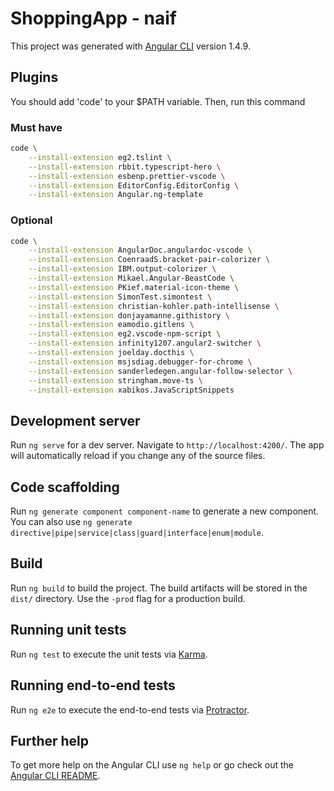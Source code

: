 # ShoppingApp - naif

This project was generated with [Angular CLI](https://github.com/angular/angular-cli) version 1.4.9.
## Plugins
You should add 'code' to your $PATH variable. Then, run this command
### Must have
```bash
code \
    --install-extension eg2.tslint \
    --install-extension rbbit.typescript-hero \
    --install-extension esbenp.prettier-vscode \
    --install-extension EditorConfig.EditorConfig \
    --install-extension Angular.ng-template 
```
### Optional
```bash
code \
    --install-extension AngularDoc.angulardoc-vscode \
    --install-extension CoenraadS.bracket-pair-colorizer \
    --install-extension IBM.output-colorizer \
    --install-extension Mikael.Angular-BeastCode \
    --install-extension PKief.material-icon-theme \
    --install-extension SimonTest.simontest \
    --install-extension christian-kohler.path-intellisense \
    --install-extension donjayamanne.githistory \
    --install-extension eamodio.gitlens \
    --install-extension eg2.vscode-npm-script \
    --install-extension infinity1207.angular2-switcher \
    --install-extension joelday.docthis \
    --install-extension msjsdiag.debugger-for-chrome \
    --install-extension sanderledegen.angular-follow-selector \
    --install-extension stringham.move-ts \
    --install-extension xabikos.JavaScriptSnippets
```

## Development server

Run `ng serve` for a dev server. Navigate to `http://localhost:4200/`. The app will automatically reload if you change any of the source files.

## Code scaffolding

Run `ng generate component component-name` to generate a new component. You can also use `ng generate directive|pipe|service|class|guard|interface|enum|module`.

## Build

Run `ng build` to build the project. The build artifacts will be stored in the `dist/` directory. Use the `-prod` flag for a production build.

## Running unit tests

Run `ng test` to execute the unit tests via [Karma](https://karma-runner.github.io).

## Running end-to-end tests

Run `ng e2e` to execute the end-to-end tests via [Protractor](http://www.protractortest.org/).

## Further help

To get more help on the Angular CLI use `ng help` or go check out the [Angular CLI README](https://github.com/angular/angular-cli/blob/master/README.md).
